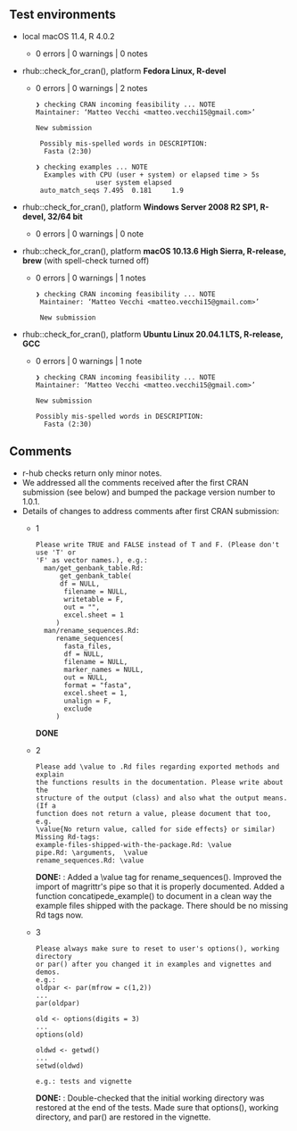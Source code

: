## Test environments
* local macOS 11.4, R 4.0.2
  - 0 errors | 0 warnings | 0 notes
* rhub::check_for_cran(), platform **Fedora Linux, R-devel**
  - 0 errors | 0 warnings | 2 notes
    ```
    ❯ checking CRAN incoming feasibility ... NOTE
    Maintainer: ‘Matteo Vecchi <matteo.vecchi15@gmail.com>’
  
    New submission
  
     Possibly mis-spelled words in DESCRIPTION:
      Fasta (2:30)

    ❯ checking examples ... NOTE
      Examples with CPU (user + system) or elapsed time > 5s
                   user system elapsed
     auto_match_seqs 7.495  0.181     1.9
    ```
* rhub::check_for_cran(), platform **Windows Server 2008 R2 SP1, R-devel, 32/64 bit**
  - 0 errors | 0 warnings | 0 note

* rhub::check_for_cran(), platform **macOS 10.13.6 High Sierra, R-release, brew** (with spell-check turned off)
  - 0 errors | 0 warnings | 1 notes
    ```
    ❯ checking CRAN incoming feasibility ... NOTE
     Maintainer: ‘Matteo Vecchi <matteo.vecchi15@gmail.com>’
  
     New submission
    ```

* rhub::check_for_cran(), platform **Ubuntu Linux 20.04.1 LTS, R-release, GCC**
  - 0 errors | 0 warnings | 1 note
    ```
    ❯ checking CRAN incoming feasibility ... NOTE
    Maintainer: ‘Matteo Vecchi <matteo.vecchi15@gmail.com>’
  
    New submission
  
    Possibly mis-spelled words in DESCRIPTION:
      Fasta (2:30)
    ```
    
    
## Comments
 * r-hub checks return only minor notes.
 * We addressed all the comments received after the first CRAN submission (see below) and bumped the package version number to 1.0.1.
 * Details of changes to address comments after first CRAN submission:
   - 1
     ```
     Please write TRUE and FALSE instead of T and F. (Please don't use 'T' or
     'F' as vector names.), e.g.:
       man/get_genbank_table.Rd:
           get_genbank_table(
           df = NULL,
            filename = NULL,
            writetable = F,
            out = "",
            excel.sheet = 1
          )
       man/rename_sequences.Rd:
          rename_sequences(
            fasta_files,
            df = NULL,
            filename = NULL,
            marker_names = NULL,
            out = NULL,
            format = "fasta",
            excel.sheet = 1,
            unalign = F,
            exclude
          )
     ```
     **DONE**
   - 2
        ```
        Please add \value to .Rd files regarding exported methods and explain
        the functions results in the documentation. Please write about the
        structure of the output (class) and also what the output means. (If a
        function does not return a value, please document that too, e.g.
        \value{No return value, called for side effects} or similar)
        Missing Rd-tags:
        example-files-shipped-with-the-package.Rd: \value
        pipe.Rd: \arguments,  \value
        rename_sequences.Rd: \value
        ```
     **DONE:** : Added a \value tag for rename_sequences(). 
                Improved the import of magrittr's pipe so that it is properly documented. 
                Added a function concatipede_example() to document in a clean way the example files shipped with the package. There should be no missing Rd tags now.
    
   - 3
        ```
        Please always make sure to reset to user's options(), working directory
        or par() after you changed it in examples and vignettes and demos.
        e.g.:
        oldpar <- par(mfrow = c(1,2))
        ...
        par(oldpar)
        
        old <- options(digits = 3)
        ...
        options(old)
        
        oldwd <- getwd()
        ...
        setwd(oldwd)
        
        e.g.: tests and vignette
        ```
     **DONE:** : Double-checked that the initial working directory was restored at the end of the tests. 
                Made sure that options(), working directory, and par() are restored in the vignette.

